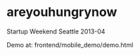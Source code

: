 areyouhungrynow
===============

Startup Weekend Seattle 2013-04

Demo at: frontend/mobile_demo/demo.html
